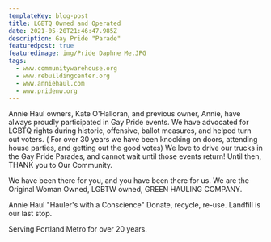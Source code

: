 ```yaml
---
templateKey: blog-post
title: LGBTQ Owned and Operated
date: 2021-05-20T21:46:47.985Z
description: Gay Pride "Parade"
featuredpost: true
featuredimage: img/Pride Daphne Me.JPG
tags:
  - www.communitywarehouse.org
  - www.rebuildingcenter.org
  - www.anniehaul.com
  - www.pridenw.org
---
```

Annie Haul owners, Kate O'Halloran, and previous owner, Annie, have always proudly participated in Gay Pride events.  We have advocated for LGBTQ rights during historic, offensive,  ballot measures, and helped turn out voters. ( For over 30 years we have been knocking on doors, attending house parties, and getting out the good votes)  We love to drive our trucks in the Gay Pride Parades, and cannot wait until those events return!  Until then, THANK you to Our Community. 

 We have been there for you, and you have been there for us. We are the Original Woman Owned, LGBTW owned, GREEN HAULING COMPANY.  

Annie Haul "Hauler's with a Conscience"  Donate, recycle, re-use.  Landfill is our last stop.  

Serving Portland Metro for over 20 years.
